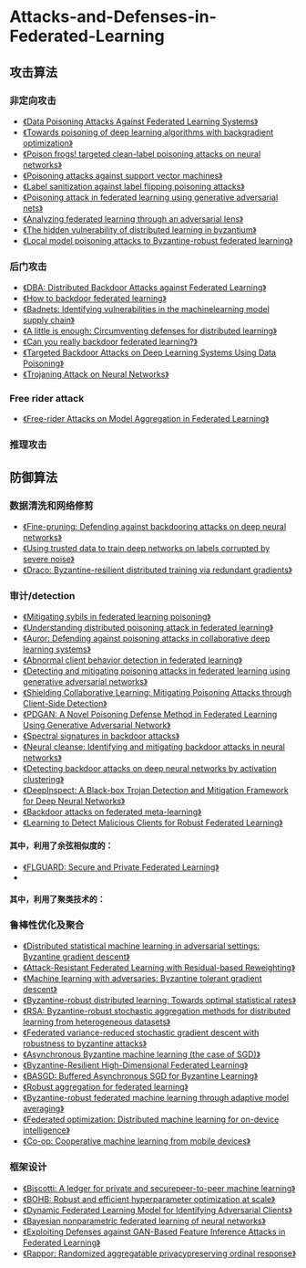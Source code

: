 # Attacks-and-Defenses-in-Federated-Learning
## 攻击算法
### 非定向攻击
* [《Data Poisoning Attacks Against Federated Learning Systems》](https://github.com/jgshu/Attacks-and-Defenses-in-Federated-Learning/blob/main/%E6%96%87%E7%8C%AE/Data%20Poisoning%20Attacks%20Against%20FederatedLearning%20Systems.pdf)
* [《Towards poisoning of deep learning algorithms with backgradient optimization》](https://github.com/jgshu/Attacks-and-Defenses-in-Federated-Learning/blob/main/%E6%96%87%E7%8C%AE/Towards%20poisoning%20of%20deep%20learning%20algorithms%20with%20backgradient%20optimization.pdf)
* [《Poison frogs! targeted clean-label poisoning attacks on neural networks》](https://github.com/jgshu/Attacks-and-Defenses-in-Federated-Learning/blob/main/%E6%96%87%E7%8C%AE/Poison%20frogs!%20targeted%20clean-label%20poisoning%20attacks%20on%20neural%20networks.pdf)
* [《Poisoning attacks against support vector machines》]()
* [《Label sanitization against label flipping poisoning attacks》]()
* [《Poisoning attack in federated learning using generative adversarial nets》]()
* [《Analyzing federated learning through an adversarial lens》]()
* [《The hidden vulnerability of distributed learning in byzantium》]()
* [《Local model poisoning attacks to Byzantine-robust federated learning》]()
### 后门攻击
* [《DBA: Distributed Backdoor Attacks against Federated Learning》]()
* [《How to backdoor federated learning》]()
* [《Badnets: Identifying vulnerabilities in the machinelearning model supply chain》]()
* [《A little is enough: Circumventing defenses for distributed learning》]()
* [《Can you really backdoor federated learning?》]()
* [《Targeted Backdoor Attacks on Deep Learning Systems Using Data Poisoning》]()
* [《Trojaning Attack on Neural Networks》]()
### Free rider attack
* [《Free-rider Attacks on Model Aggregation in Federated Learning》]()
### 推理攻击

## 防御算法
### 数据清洗和网络修剪
* [《Fine-pruning: Defending against backdooring attacks on deep neural networks》]()
* [《Using trusted data to train deep networks on labels corrupted by severe noise》]()
* [《Draco: Byzantine-resilient distributed training via redundant gradients》]()
### 审计/detection
* [《Mitigating sybils in federated learning poisoning》]()
* [《Understanding distributed poisoning attack in federated learning》]()
* [《Auror: Defending against poisoning attacks in collaborative deep learning systems》]()
* [《Abnormal client behavior detection in federated learning》]()
* [《Detecting and mitigating poisoning attacks in federated learning using generative adversarial networks》]()
* [《Shielding Collaborative Learning: Mitigating Poisoning Attacks through Client-Side Detection》]()
* [《PDGAN: A Novel Poisoning Defense Method in Federated Learning Using Generative Adversarial Network》]()
* [《Spectral signatures in backdoor attacks》]()
* [《Neural cleanse: Identifying and mitigating backdoor attacks in neural networks》]()
* [《Detecting backdoor attacks on deep neural networks by activation clustering》]()
* [《DeepInspect: A Black-box Trojan Detection and Mitigation Framework for Deep Neural Networks》]()
* [《Backdoor attacks on federated meta-learning》]()
* [《Learning to Detect Malicious Clients for Robust Federated Learning》]()
#### 其中，利用了余弦相似度的：
* [《FLGUARD: Secure and Private Federated Learning》]()
* 
#### 其中，利用了聚类技术的：

### 鲁棒性优化及聚合
* [《Distributed statistical machine learning in adversarial settings: Byzantine gradient descent》]()
* [《Attack-Resistant Federated Learning with Residual-based Reweighting》]()
* [《Machine learning with adversaries: Byzantine tolerant gradient descent》]()
* [《Byzantine-robust distributed learning: Towards optimal statistical rates》]()
* [《RSA: Byzantine-robust stochastic aggregation methods for distributed learning from heterogeneous datasets》]()
* [《Federated variance-reduced stochastic gradient descent with robustness to byzantine attacks》]()
* [《Asynchronous Byzantine machine learning (the case of SGD)》]()
* [《Byzantine-Resilient High-Dimensional Federated Learning》]()
* [《BASGD: Buffered Asynchronous SGD for Byzantine Learning》]()
* [《Robust aggregation for federated learning》]()
* [《Byzantine-robust federated machine learning through adaptive model averaging》]()
* [《Federated optimization: Distributed machine learning for on-device intelligence》]()
* [《Co-op: Cooperative machine learning from mobile devices》]()
### 框架设计
* [《Biscotti: A ledger for private and securepeer-to-peer machine learning》]()
* [《BOHB: Robust and efficient hyperparameter optimization at scale》]()
* [《Dynamic Federated Learning Model for Identifying Adversarial Clients》]()
* [《Bayesian nonparametric federated learning of neural networks》]()
* [《Exploiting Defenses against GAN-Based Feature Inference Attacks in Federated Learning》]()
* [《Rappor: Randomized aggregatable privacypreserving ordinal response》]()
